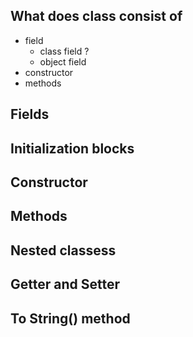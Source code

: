 ## What does class consist of
- field
  - class field ?
  - object field
- constructor
- methods

## Fields


## Initialization blocks


## Constructor

## Methods


## Nested classess

## Getter and Setter


## To String() method
